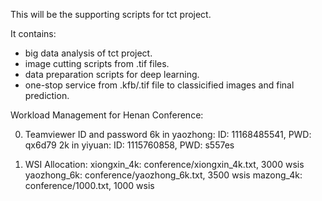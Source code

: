 This will be the supporting scripts for tct project.

It contains:  
 - big data analysis of tct project.
 - image cutting scripts from .tif files.
 - data preparation scripts for deep learning.
 - one-stop service from .kfb/.tif file to classicified images and final prediction.


 Workload Management for Henan Conference:

0. Teamviewer ID and password
6k in yaozhong: ID: 11168485541, PWD: qx6d79
2k in yiyuan: ID: 1115760858, PWD: s557es

1. WSI Allocation:
xiongxin_4k: conference/xiongxin_4k.txt, 3000 wsis
yaozhong_6k: conference/yaozhong_6k.txt, 3500 wsis
mazong_4k: conference/1000.txt, 1000 wsis